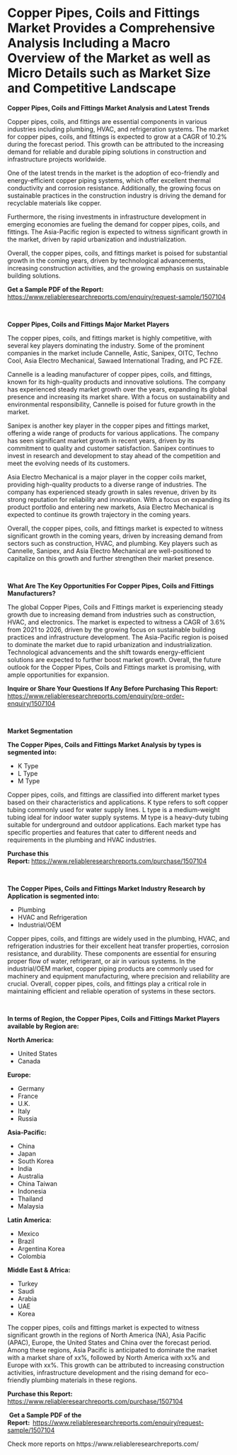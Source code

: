 <p><h1>Copper Pipes, Coils and Fittings Market Provides a Comprehensive Analysis Including a Macro Overview of the Market as well as Micro Details such as Market Size and Competitive Landscape</h1></p><p><strong>Copper Pipes, Coils and Fittings Market Analysis and Latest Trends</strong></p>
<p><p>Copper pipes, coils, and fittings are essential components in various industries including plumbing, HVAC, and refrigeration systems. The market for copper pipes, coils, and fittings is expected to grow at a CAGR of 10.2% during the forecast period. This growth can be attributed to the increasing demand for reliable and durable piping solutions in construction and infrastructure projects worldwide.</p><p>One of the latest trends in the market is the adoption of eco-friendly and energy-efficient copper piping systems, which offer excellent thermal conductivity and corrosion resistance. Additionally, the growing focus on sustainable practices in the construction industry is driving the demand for recyclable materials like copper.</p><p>Furthermore, the rising investments in infrastructure development in emerging economies are fueling the demand for copper pipes, coils, and fittings. The Asia-Pacific region is expected to witness significant growth in the market, driven by rapid urbanization and industrialization.</p><p>Overall, the copper pipes, coils, and fittings market is poised for substantial growth in the coming years, driven by technological advancements, increasing construction activities, and the growing emphasis on sustainable building solutions.</p></p>
<p><strong>Get a Sample PDF of the Report:&nbsp;</strong> <a href="https://www.reliableresearchreports.com/enquiry/request-sample/1507104">https://www.reliableresearchreports.com/enquiry/request-sample/1507104</a></p>
<p>&nbsp;</p>
<p><strong>Copper Pipes, Coils and Fittings Major Market Players</strong></p>
<p><p>The copper pipes, coils, and fittings market is highly competitive, with several key players dominating the industry. Some of the prominent companies in the market include Cannelle, Astic, Sanipex, OITC, Techno Cool, Asia Electro Mechanical, Sawaed International Trading, and PC FZE.</p><p>Cannelle is a leading manufacturer of copper pipes, coils, and fittings, known for its high-quality products and innovative solutions. The company has experienced steady market growth over the years, expanding its global presence and increasing its market share. With a focus on sustainability and environmental responsibility, Cannelle is poised for future growth in the market.</p><p>Sanipex is another key player in the copper pipes and fittings market, offering a wide range of products for various applications. The company has seen significant market growth in recent years, driven by its commitment to quality and customer satisfaction. Sanipex continues to invest in research and development to stay ahead of the competition and meet the evolving needs of its customers.</p><p>Asia Electro Mechanical is a major player in the copper coils market, providing high-quality products to a diverse range of industries. The company has experienced steady growth in sales revenue, driven by its strong reputation for reliability and innovation. With a focus on expanding its product portfolio and entering new markets, Asia Electro Mechanical is expected to continue its growth trajectory in the coming years.</p><p>Overall, the copper pipes, coils, and fittings market is expected to witness significant growth in the coming years, driven by increasing demand from sectors such as construction, HVAC, and plumbing. Key players such as Cannelle, Sanipex, and Asia Electro Mechanical are well-positioned to capitalize on this growth and further strengthen their market presence.</p></p>
<p>&nbsp;</p>
<p><strong>What Are The Key Opportunities For Copper Pipes, Coils and Fittings Manufacturers?</strong></p>
<p><p>The global Copper Pipes, Coils and Fittings market is experiencing steady growth due to increasing demand from industries such as construction, HVAC, and electronics. The market is expected to witness a CAGR of 3.6% from 2021 to 2026, driven by the growing focus on sustainable building practices and infrastructure development. The Asia-Pacific region is poised to dominate the market due to rapid urbanization and industrialization. Technological advancements and the shift towards energy-efficient solutions are expected to further boost market growth. Overall, the future outlook for the Copper Pipes, Coils and Fittings market is promising, with ample opportunities for expansion.</p></p>
<p><strong>Inquire or Share Your Questions If Any Before Purchasing This Report:</strong> <a href="https://www.reliableresearchreports.com/enquiry/pre-order-enquiry/1507104">https://www.reliableresearchreports.com/enquiry/pre-order-enquiry/1507104</a></p>
<p>&nbsp;</p>
<p><strong>Market Segmentation</strong></p>
<p><strong>The Copper Pipes, Coils and Fittings Market Analysis by types is segmented into:</strong></p>
<p><ul><li>K Type</li><li>L Type</li><li>M Type</li></ul></p>
<p><p>Copper pipes, coils, and fittings are classified into different market types based on their characteristics and applications. K type refers to soft copper tubing commonly used for water supply lines. L type is a medium-weight tubing ideal for indoor water supply systems. M type is a heavy-duty tubing suitable for underground and outdoor applications. Each market type has specific properties and features that cater to different needs and requirements in the plumbing and HVAC industries.</p></p>
<p><strong>Purchase this Report:&nbsp;</strong><a href="https://www.reliableresearchreports.com/purchase/1507104">https://www.reliableresearchreports.com/purchase/1507104</a></p>
<p>&nbsp;</p>
<p><strong>The Copper Pipes, Coils and Fittings Market Industry Research by Application is segmented into:</strong></p>
<p><ul><li>Plumbing</li><li>HVAC and Refrigeration</li><li>Industrial/OEM</li></ul></p>
<p><p>Copper pipes, coils, and fittings are widely used in the plumbing, HVAC, and refrigeration industries for their excellent heat transfer properties, corrosion resistance, and durability. These components are essential for ensuring proper flow of water, refrigerant, or air in various systems. In the industrial/OEM market, copper piping products are commonly used for machinery and equipment manufacturing, where precision and reliability are crucial. Overall, copper pipes, coils, and fittings play a critical role in maintaining efficient and reliable operation of systems in these sectors.</p></p>
<p>&nbsp;</p>
<p><strong>In terms of Region, the Copper Pipes, Coils and Fittings Market Players available by Region are:</strong></p>
<p>
    <p> <strong> North America: </strong>
        <ul>
            <li>United States</li>
            <li>Canada</li>
        </ul>
        </p> 
    <p> <strong> Europe: </strong>
        <ul>
            <li>Germany</li>
            <li>France</li>
            <li>U.K.</li>
            <li>Italy</li>
            <li>Russia</li>
        </ul>
        </p> 
    <p> <strong> Asia-Pacific: </strong>
        <ul>
            <li>China</li>
            <li>Japan</li>
            <li>South Korea</li>
            <li>India</li>
            <li>Australia</li>
            <li>China Taiwan</li>
            <li>Indonesia</li>
            <li>Thailand</li>
            <li>Malaysia</li>
        </ul>
        </p> 
    <p> <strong> Latin America: </strong>
        <ul>
            <li>Mexico</li>
            <li>Brazil</li>
            <li>Argentina Korea</li>
            <li>Colombia</li>
        </ul>
        </p> 
    <p> <strong> Middle East & Africa: </strong>
        <ul>
            <li>Turkey</li>
            <li>Saudi</li>
            <li>Arabia</li>
            <li>UAE</li>
            <li>Korea</li>
        </ul>
    </p>
    </p>
<p><p>The copper pipes, coils and fittings market is expected to witness significant growth in the regions of North America (NA), Asia Pacific (APAC), Europe, the United States and China over the forecast period. Among these regions, Asia Pacific is anticipated to dominate the market with a market share of xx%, followed by North America with xx% and Europe with xx%. This growth can be attributed to increasing construction activities, infrastructure development and the rising demand for eco-friendly plumbing materials in these regions.</p></p>
<p><strong>Purchase this Report: </strong><a href="https://www.reliableresearchreports.com/purchase/1507104">https://www.reliableresearchreports.com/purchase/1507104</a></p>
<p>&nbsp;<strong>Get a Sample PDF of the Report:&nbsp;&nbsp;</strong><a href="https://www.reliableresearchreports.com/enquiry/request-sample/1507104">https://www.reliableresearchreports.com/enquiry/request-sample/1507104</a></p>
<p><strong></strong></p>
<p>Check more reports on https://www.reliableresearchreports.com/</p>